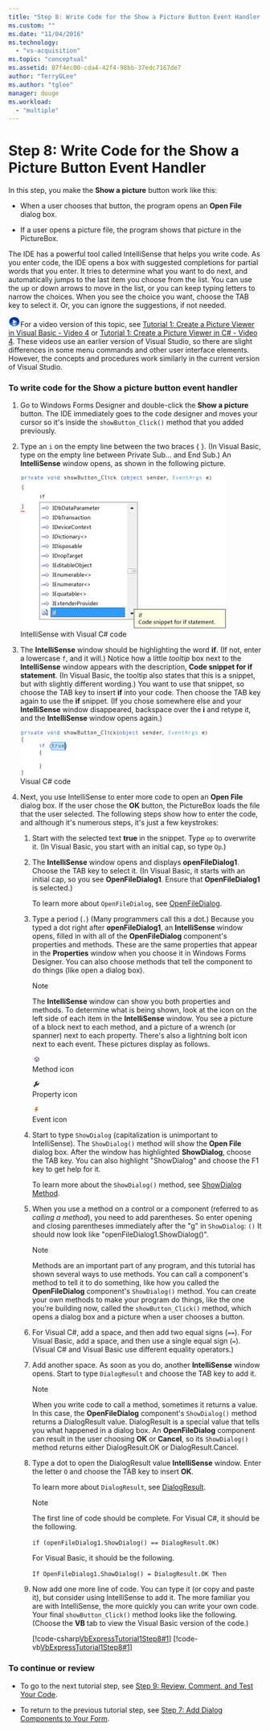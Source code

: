 ```yaml
---
title: "Step 8: Write Code for the Show a Picture Button Event Handler | Microsoft Docs"
ms.custom: ""
ms.date: "11/04/2016"
ms.technology: 
  - "vs-acquisition"
ms.topic: "conceptual"
ms.assetid: 07f4ec00-cda4-42f4-98bb-37edc7167de7
author: "TerryGLee"
ms.author: "tglee"
manager: douge
ms.workload: 
  - "multiple"
---
```

# Step 8: Write Code for the Show a Picture Button Event Handler
In this step, you make the **Show a picture** button work like this:  
  
-   When a user chooses that button, the program opens an **Open File** dialog box.  
  
-   If a user opens a picture file, the program shows that picture in the PictureBox.  
  
 The IDE has a powerful tool called IntelliSense that helps you write code. As you enter code, the IDE opens a box with suggested completions for partial words that you enter. It tries to determine what you want to do next, and automatically jumps to the last item you choose from the list. You can use the up or down arrows to move in the list, or you can keep typing letters to narrow the choices. When you see the choice you want, choose the TAB key to select it. Or, you can ignore the suggestions, if not needed.  
  
 ![link to video](../data-tools/media/playvideo.gif "PlayVideo")For a video version of this topic, see [Tutorial 1: Create a Picture Viewer in Visual Basic - Video 4](http://go.microsoft.com/fwlink/?LinkId=205215) or [Tutorial 1: Create a Picture Viewer in C# - Video 4](http://go.microsoft.com/fwlink/?LinkId=205203). These videos use an earlier version of Visual Studio, so there are slight differences in some menu commands and other user interface elements. However, the concepts and procedures work similarly in the current version of Visual Studio.  
  
### To write code for the Show a picture button event handler  
  
1.  Go to Windows Forms Designer and double-click the **Show a picture** button. The IDE immediately goes to the code designer and moves your cursor so it's inside the `showButton_Click()` method that you added previously.  
  
2.  Type an `i` on the empty line between the two braces { }. (In Visual Basic, type on the empty line between Private Sub... and End Sub.) An **IntelliSense** window opens, as shown in the following picture.  
  
     ![IntelliSense with Visual C&#35; code](../ide/media/express_ifintellisense.png "Express_IfIntellisense")  
IntelliSense with Visual C# code  
  
3.  The **IntelliSense** window should be highlighting the word **if**. (If not, enter a lowercase `f`, and it will.) Notice how a little *tooltip* box next to the **IntelliSense** window appears with the description, **Code snippet for if statement**. (In Visual Basic, the tooltip also states that this is a snippet, but with slightly different wording.) You want to use that snippet, so choose the TAB key to insert **if** into your code. Then choose the TAB key again to use the **if** snippet. (If you chose somewhere else and your **IntelliSense** window disappeared, backspace over the **i** and retype it, and the **IntelliSense** window opens again.)  
  
     ![Visual C&#35; code](../ide/media/express_highlighttrue.png "Express_HighlightTrue")  
Visual C# code  
  
4.  Next, you use IntelliSense to enter more code to open an **Open File** dialog box. If the user chose the **OK** button, the PictureBox loads the file that the user selected. The following steps show how to enter the code, and although it's numerous steps, it's just a few keystrokes:  
  
    1.  Start with the selected text **true** in the snippet. Type `op` to overwrite it. (In Visual Basic, you start with an initial cap, so type `Op`.)  
  
    2.  The **IntelliSense** window opens and displays **openFileDialog1**. Choose the TAB key to select it. (In Visual Basic, it starts with an initial cap, so you see **OpenFileDialog1**. Ensure that **OpenFileDialog1** is selected.)  
  
         To learn more about `OpenFileDialog`, see [OpenFileDialog](http://msdn.microsoft.com/library/system.windows.forms.openfiledialog.aspx).  
  
    3.  Type a period (`.`) (Many programmers call this a dot.) Because you typed a dot right after **openFileDialog1**, an **IntelliSense** window opens, filled in with all of the **OpenFileDialog** component's properties and methods. These are the same properties that appear in the **Properties** window when you choose it in Windows Forms Designer. You can also choose methods that tell the component to do things (like open a dialog box).  
  
        > [!NOTE]
        >  The **IntelliSense** window can show you both properties and methods. To determine what is being shown, look at the icon on the left side of each item in the **IntelliSense** window. You see a picture of a block next to each method, and a picture of a wrench (or spanner) next to each property. There's also a lightning bolt icon next to each event. These pictures display as follows.  
  
         ![Method icon](../ide/media/express_iconmethod.png "Express_IconMethod")  
Method icon  
  
         ![Property icon](../ide/media/express_iconproperty.png "Express_IconProperty")  
Property icon  
  
         ![Event icon](../ide/media/express_iconevent.png "Express_IconEvent")  
Event icon  
  
    4.  Start to type `ShowDialog` (capitalization is unimportant to IntelliSense). The `ShowDialog()` method will show the **Open File** dialog box. After the window has highlighted **ShowDialog**, choose the TAB key. You can also highlight "ShowDialog" and choose the F1 key to get help for it.  
  
         To learn more about the `ShowDialog()` method, see [ShowDialog Method](http://msdn.microsoft.com/library/c7ykbedk.aspx).  
  
    5.  When you use a method on a control or a component (referred to as *calling a method*), you need to add parentheses. So enter opening and closing parentheses immediately after the "g" in `ShowDialog`: `()` It should now look like "openFileDialog1.ShowDialog()".  
  
        > [!NOTE]
        >  Methods are an important part of any program, and this tutorial has shown several ways to use methods. You can call a component's method to tell it to do something, like how you called the **OpenFileDialog** component's `ShowDialog()` method. You can create your own methods to make your program do things, like the one you're building now, called the `showButton_Click()` method, which opens a dialog box and a picture when a user chooses a button.  
  
    6.  For Visual C#, add a space, and then add two equal signs (`==`). For Visual Basic, add a space, and then use a single equal sign (`=`). (Visual C# and Visual Basic use different equality operators.)  
  
    7.  Add another space. As soon as you do, another **IntelliSense** window opens. Start to type `DialogResult` and choose the TAB key to add it.  
  
        > [!NOTE]
        >  When you write code to call a method, sometimes it returns a value. In this case, the **OpenFileDialog** component's `ShowDialog()` method returns a DialogResult value. DialogResult is a special value that tells you what happened in a dialog box. An **OpenFileDialog** component can result in the user choosing **OK** or **Cancel**, so its `ShowDialog()` method returns either DialogResult.OK or DialogResult.Cancel.  
  
    8.  Type a dot to open the DialogResult value **IntelliSense** window. Enter the letter `O` and choose the TAB key to insert **OK**.  
  
         To learn more about `DialogResult`, see [DialogResult](http://msdn.microsoft.com/library/system.windows.forms.dialogresult.aspx).  
  
        > [!NOTE]
        >  The first line of code should be complete. For Visual C#, it should be the following.  
        >   
        >  `if (openFileDialog1.ShowDialog() == DialogResult.OK)`  
        >   
        >  For Visual Basic, it should be the following.  
        >   
        >  `If OpenFileDialog1.ShowDialog() = DialogResult.OK Then`  
  
    9. Now add one more line of code. You can type it (or copy and paste it), but consider using IntelliSense to add it. The more familiar you are with IntelliSense, the more quickly you can write your own code. Your final `showButton_Click()` method looks like the following. (Choose the **VB** tab to view the Visual Basic version of the code.)  
  
         [!code-csharp[VbExpressTutorial1Step8#1](../ide/codesnippet/CSharp/step-8-write-code-for-the-show-a-picture-button-event-handler_1.cs)]
         [!code-vb[VbExpressTutorial1Step8#1](../ide/codesnippet/VisualBasic/step-8-write-code-for-the-show-a-picture-button-event-handler_1.vb)]  
  
### To continue or review  
  
-   To go to the next tutorial step, see [Step 9: Review, Comment, and Test Your Code](../ide/step-9-review-comment-and-test-your-code.md).  
  
-   To return to the previous tutorial step, see [Step 7: Add Dialog Components to Your Form](../ide/step-7-add-dialog-components-to-your-form.md).